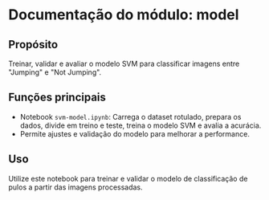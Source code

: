 # Documentação do módulo: model

## Propósito
Treinar, validar e avaliar o modelo SVM para classificar imagens entre "Jumping" e "Not Jumping".

## Funções principais
- Notebook `svm-model.ipynb`: Carrega o dataset rotulado, prepara os dados, divide em treino e teste, treina o modelo SVM e avalia a acurácia.
- Permite ajustes e validação do modelo para melhorar a performance.

## Uso
Utilize este notebook para treinar e validar o modelo de classificação de pulos a partir das imagens processadas.
